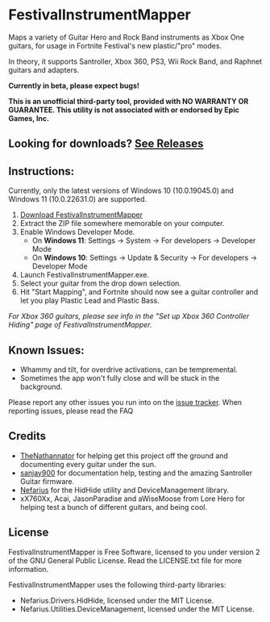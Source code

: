 # FestivalInstrumentMapper

Maps a variety of Guitar Hero and Rock Band instruments as Xbox One guitars, for usage in Fortnite Festival's new plastic/"pro" modes.

In theory, it supports Santroller, Xbox 360, PS3, Wii Rock Band, and Raphnet guitars and adapters.

**Currently in beta, please expect bugs!**

**This is an unofficial third-party tool, provided with NO WARRANTY OR GUARANTEE. This utility is not associated with or endorsed by Epic Games, Inc.**

## Looking for downloads? [See Releases](https://github.com/InvoxiPlayGames/FestivalInstrumentMapper/releases/latest)

## Instructions:

Currently, only the latest versions of Windows 10 (10.0.19045.0) and Windows 11 (10.0.22631.0) are supported.

1. [Download FestivalInstrumentMapper](https://github.com/InvoxiPlayGames/FestivalInstrumentMapper/releases/latest)
2. Extract the ZIP file somewhere memorable on your computer.
3. Enable Windows Developer Mode.
    * On **Windows 11**: Settings -> System -> For developers -> Developer Mode
    * On **Windows 10**: Settings -> Update & Security -> For developers -> Developer Mode
4. Launch FestivalInstrumentMapper.exe.
5. Select your guitar from the drop down selection.
6. Hit "Start Mapping", and Fortnite should now see a guitar controller and let you play Plastic Lead and Plastic Bass.

*For Xbox 360 guitars, please see info in the "Set up Xbox 360 Controller Hiding" page of FestivalInstrumentMapper.*

## Known Issues:

* Whammy and tilt, for overdrive activations, can be tempremental.
* Sometimes the app won't fully close and will be stuck in the background.

Please report any other issues you run into on the [issue tracker](https://github.com/InvoxiPlayGames/FestivalInstrumentMapper/issues).
When reporting issues, please read the FAQ

## Credits

* [TheNathannator](https://github.com/TheNathannator) for helping get this project off the ground and documenting every guitar under the sun.
* [sanjay900](https://github.com/sanjay900) for documentation help, testing and the amazing Santroller Guitar firmware.
* [Nefarius](https://github.com/Nefarius) for the HidHide utility and DeviceManagement library.
* xX760Xx, Acai, JasonParadise and aWiseMoose from Lore Hero for helping test a bunch of different guitars, and being cool.

## License

FestivalInstrumentMapper is Free Software, licensed to you under version 2 of the GNU General Public License.
Read the LICENSE.txt file for more information.

FestivalInstrumentMapper uses the following third-party libraries:

* Nefarius.Drivers.HidHide, licensed under the MIT License.
* Nefarius.Utilities.DeviceManagement, licensed under the MIT License.
